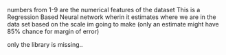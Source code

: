 numbers from 1-9 are the numerical features of the dataset
This is a Regression Based Neural network wherin it estimates where we are in the data set based on the scale im going to make (only an estimate might have 85% chance for margin of error)

only the library is missing..
